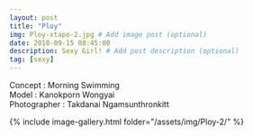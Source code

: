```yaml
---
layout: post
title: "Ploy"
img: Ploy-xtapo-2.jpg # Add image post (optional)
date: 2018-09-15 08:45:00
description: Sexy Girl! # Add post description (optional)
tag: [sexy]
---
```

Concept : Morning Swimming  
Model : Kanokporn Wongyai  
Photographer : Takdanai Ngamsunthronkitt    


{% include image-gallery.html folder="/assets/img/Ploy-2/" %}
